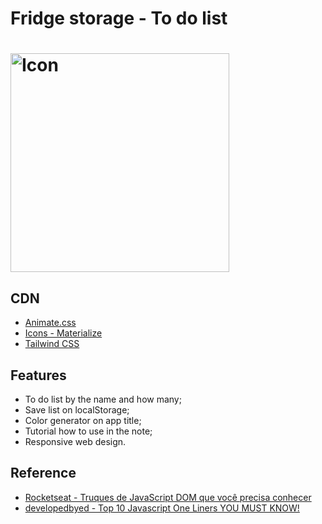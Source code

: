 
# Fridge storage - To do list
# <img src="https://devandreakira.github.io/Fridge-storage/images/note-en.png" alt="Icon" width="350" />

## CDN

- [Animate.css](https://animate.style/)
- [Icons - Materialize](https://materializecss.com/)
- [Tailwind CSS](https://tailwindcss.com/)

## Features

- To do list by the name and how many;
- Save list on localStorage;
- Color generator on app title;
- Tutorial how to use in the note;
- Responsive web design.


## Reference

 - [Rocketseat - Truques de JavaScript DOM que você precisa conhecer](https://www.youtube.com/watch?v=fQJ2nezkUEA)
 - [developedbyed - Top 10 Javascript One Liners YOU MUST KNOW!](https://www.youtube.com/watch?v=bbnkAV12Tig&t=324s)
